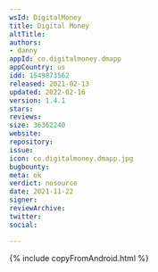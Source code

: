 ```yaml
---
wsId: DigitalMoney
title: Digital Money
altTitle: 
authors:
- danny
appId: co.digitalmoney.dmapp
appCountry: us
idd: 1549873562
released: 2021-02-13
updated: 2022-02-16
version: 1.4.1
stars: 
reviews: 
size: 36362240
website: 
repository: 
issue: 
icon: co.digitalmoney.dmapp.jpg
bugbounty: 
meta: ok
verdict: nosource
date: 2021-11-22
signer: 
reviewArchive: 
twitter: 
social: 

---
```


{% include copyFromAndroid.html %}